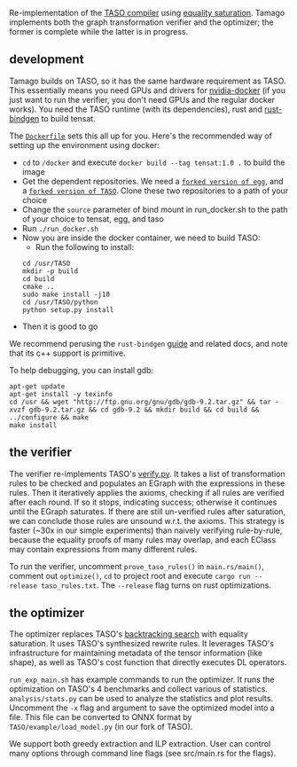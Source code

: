Re-implementation of the [TASO compiler](https://github.com/jiazhihao/TASO)
using [equality saturation](https://mwillsey.com/papers/egg/). Tamago implements
both the graph transformation verifier and the optimizer; the former is complete while
the latter is in progress.

## development

Tamago builds on TASO, so it has the same hardware requirement as TASO. This essentially
means you need GPUs and drivers for [nvidia-docker](https://github.com/NVIDIA/nvidia-docker/)
(if you just want to run the verifier, you don't need GPUs and the regular docker works).
You need the TASO runtime (with its dependencies), rust and
[rust-bindgen](https://github.com/rust-lang/rust-bindgen) to build tensat.

The [`Dockerfile`](docker/Dockerfile) sets this all up for you. Here's the recommended way of
setting up the environment using docker:

- `cd` to `/docker` and execute `docker build --tag tensat:1.0 .` to build the image
- Get the dependent repositories. We need a [`forked version of egg`](https://github.com/yycdavid/egg), and a [`forked version of TASO`](https://github.com/yycdavid/taso). Clone these two repositories to a path of your choice
- Change the `source` parameter of bind mount in run_docker.sh to the path of your choice to tensat, egg, and taso
- Run `./run_docker.sh`
- Now you are inside the docker container, we need to build TASO:
    - Run the following to install:
    ```
    cd /usr/TASO
    mkdir -p build
    cd build
    cmake ..
    sudo make install -j10
    cd /usr/TASO/python
    python setup.py install
    ```
- Then it is good to go

We recommend perusing the
`rust-bindgen` [guide](https://rust-lang.github.io/rust-bindgen/) and related
docs, and note that its c++ support is primitive.

To help debugging, you can install gdb:
```
apt-get update
apt-get install -y texinfo
cd /usr && wget "http://ftp.gnu.org/gnu/gdb/gdb-9.2.tar.gz" && tar -xvzf gdb-9.2.tar.gz && cd gdb-9.2 && mkdir build && cd build && ../configure && make
make install
```

## the verifier
The verifier re-implements TASO's [verify.py](https://github.com/jiazhihao/TASO/blob/master/verify/verify.py).
It takes a list of
transformation rules to be checked and populates an EGraph with the expressions in
these rules. Then it iteratively applies the axioms, checking if all rules are verified
after each round. If so it stops, indicating success; otherwise it continues until the
EGraph saturates. If there are still un-verified rules after saturation, we can
conclude those rules are unsound w.r.t. the axioms. This strategy is faster (~30x in
our simple experiments) than naively
verifying rule-by-rule, because the equality proofs of many rules may overlap, and each
EClass may contain expressions from many different rules.

To run the verifier, uncomment `prove_taso_rules()` in `main.rs/main()`, comment out
`optimize()`, `cd` to project root and execute `cargo run --release taso_rules.txt`.
The `--release` flag turns on rust optimizations.

## the optimizer
The optimizer replaces TASO's [backtracking search](https://cs.stanford.edu/~padon/taso-sosp19.pdf)
with equality saturation. It uses TASO's synthesized rewrite rules. It leverages TASO's
infrastructure for maintaining metadata of the tensor information (like shape), as well as
TASO's cost function that directly executes DL operators.

`run_exp_main.sh` has example commands to run the optimizer. It runs the optimization on TASO's 4 benchmarks and collect various of statistics. `analysis/stats.py` can be used to analyze the statistics and plot results. Uncomment the `-x` flag and argument to save the optimized model into a file. This file can be converted to ONNX format by `TASO/example/load_model.py` (in our fork of TASO).

We support both greedy extraction and ILP extraction. User can control many options through command line flags (see src/main.rs for the flags).
